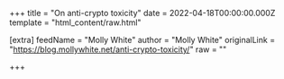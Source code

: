 
+++
title = "On anti-crypto toxicity"
date = 2022-04-18T00:00:00.000Z
template = "html_content/raw.html"

[extra]
feedName = "Molly White"
author = "Molly White"
originalLink = "https://blog.mollywhite.net/anti-crypto-toxicity/"
raw = ""

+++

